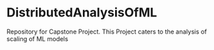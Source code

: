 # DistributedAnalysisOfML
Repository for Capstone Project. This Project caters to the analysis of scaling of ML models
